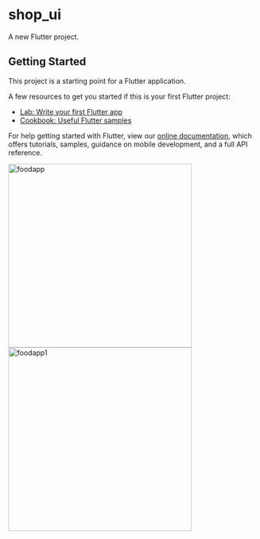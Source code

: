 # shop_ui

A new Flutter project.

## Getting Started

This project is a starting point for a Flutter application.

A few resources to get you started if this is your first Flutter project:

- [Lab: Write your first Flutter app](https://flutter.dev/docs/get-started/codelab)
- [Cookbook: Useful Flutter samples](https://flutter.dev/docs/cookbook)

For help getting started with Flutter, view our
[online documentation](https://flutter.dev/docs), which offers tutorials,
samples, guidance on mobile development, and a full API reference.

<img width="369" alt="foodapp" src="https://user-images.githubusercontent.com/81261912/150213626-aa7e973b-586d-4e78-a28f-172edba062fe.PNG">

<img width="369" alt="foodapp1" src="https://user-images.githubusercontent.com/81261912/150213889-a2f08756-1c34-4f6e-8f43-13c23776681d.PNG">
